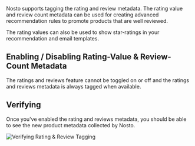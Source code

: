 Nosto supports tagging the rating and review metadata. The rating value and review count metadata can be used for creating advanced recommendation rules to promote products that are well reviewed.

The rating values can also be used to show star-ratings in your recommendation and email templates.

## Enabling / Disabling Rating-Value & Review-Count Metadata

The ratings and reviews feature cannot be toggled on or off and the ratings and reviews metadata is always tagged when available.

## Verifying

Once you've enabled the rating and reviews metadata, you should be able to see the new product metadata collected by Nosto.

![Verifying Rating & Review Tagging](https://user-images.githubusercontent.com/327432/34689785-67adfa7a-f4bf-11e7-83e8-64178d380b3a.png)